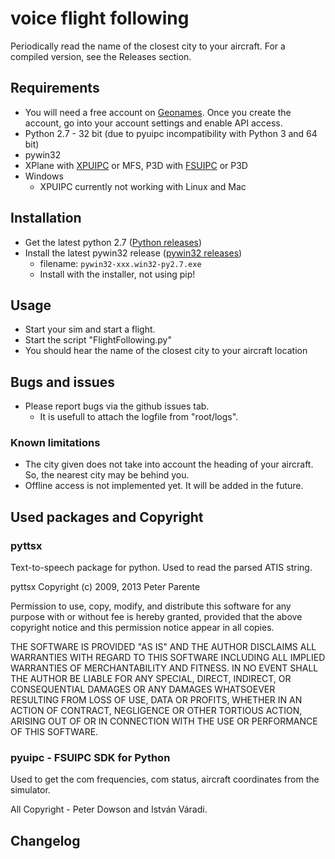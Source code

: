 # voice flight following
Periodically read the name of the closest city to your aircraft.
For a compiled version, see the Releases section.

## Requirements
* You will need a free account on [Geonames](http://www.geonames.org). Once you create the account, go into your account settings and enable API access.
* Python 2.7 - 32 bit (due to pyuipc incompatibility with Python 3 and 64 bit)
* pywin32
* XPlane with [XPUIPC](http://fsacars.com/downloads/xpuipc/) or MFS, P3D with [FSUIPC](http://www.schiratti.com/dowson.html) or P3D
* Windows
    * XPUIPC currently not working with Linux and Mac

## Installation
* Get the latest python 2.7 ([Python releases](https://www.python.org/downloads/))
* Install the latest pywin32 release ([pywin32 releases](https://github.com/mhammond/pywin32/releases))
    * filename: `pywin32-xxx.win32-py2.7.exe`
    * Install with the installer, not using pip!


## Usage
* Start your sim and start a flight.
* Start the script "FlightFollowing.py" 
* You should hear the name of the closest city to your aircraft location

## Bugs and issues
* Please report bugs via the github issues tab.
    * It is usefull to attach the logfile from "root/logs".
    
### Known limitations
* The city given does not take into account the heading of your aircraft. So, the nearest city may be behind you.
* Offline access is not implemented yet. It will be added in the future.

## Used packages and Copyright

### pyttsx
Text-to-speech package for python. Used to read the parsed ATIS string.

pyttsx Copyright (c) 2009, 2013 Peter Parente

Permission to use, copy, modify, and distribute this software for any
purpose with or without fee is hereby granted, provided that the above
copyright notice and this permission notice appear in all copies.

THE SOFTWARE IS PROVIDED "AS IS" AND THE AUTHOR DISCLAIMS ALL WARRANTIES
WITH REGARD TO THIS SOFTWARE INCLUDING ALL IMPLIED WARRANTIES OF
MERCHANTABILITY AND FITNESS. IN NO EVENT SHALL THE AUTHOR BE LIABLE FOR
ANY SPECIAL, DIRECT, INDIRECT, OR CONSEQUENTIAL DAMAGES OR ANY DAMAGES
WHATSOEVER RESULTING FROM LOSS OF USE, DATA OR PROFITS, WHETHER IN AN
ACTION OF CONTRACT, NEGLIGENCE OR OTHER TORTIOUS ACTION, ARISING OUT OF
OR IN CONNECTION WITH THE USE OR PERFORMANCE OF THIS SOFTWARE.


### pyuipc - FSUIPC SDK for Python
Used to get the com frequencies, com status, aircraft coordinates from the simulator.

All Copyright - Peter Dowson and István Váradi.


## Changelog
